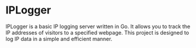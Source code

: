 # IPLogger
IPLogger is a basic IP logging server written in Go. It allows you to track the IP addresses of visitors to a specified webpage. This project is designed to log IP data in a simple and efficient manner.
